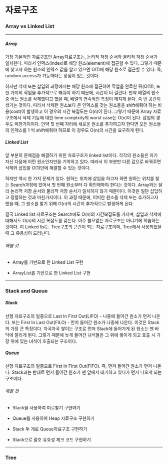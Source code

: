 # 자료구조

### Array vs Linked List

--- 

##### Array

가장 기본적인 자료구조인 Array자료구조는, 논리적 저장 순서와 물리적 저장 순서가 일치한다. 따라서 인덱스(index)로 해당 원소(element)에 접근할 수 있다. 그렇기 때문에 찾고자 하는 원소의 인덱스 값을 알고 있으면 O(1)에 해당 원소로 접근할 수 있다. 즉, random access가 가능하다는 장점이 있는 것이다.

하지만 삭제 또는 삽입의 과정에서는 해당 원소에 접근하여 작업을 완료한 뒤(O(1)), 또 한 가지의 작업을 추가적으로 해줘야 하기 때문에, 시간이 더 걸린다. 만약 배열의 원소 중 어느 원소를 삭제했다고 했을 때, 배열의 연속적인 특징이 깨지게 된다. 즉 빈 공간이 생기는 것이다. 따라서 삭제한 원소보다 큰 인덱스를 갖는 원소들을 shift해줘야 하는 비용(cost)이 발생하고 이 경우의 시간 복잡도는 O(n)이 된다. 그렇기 때문에 Array 자료구조에서 삭제 기능에 대한 time complxity의 worst case는 O(n)이 된다. 삽입의 경우도 마찬가지이다. 만약 첫 번째 자리에 새로운 원소를 추가하고자 한다면 모든 원소들의 인덱스를 1 씩 shift해줘야 하므로 이 경우도 O(n)의 시간을 요구하게 된다.

##### Linked List

앞 부분의 문제점을 해결하기 위한 자료구조가 linked list이다. 각각의 원소들은 자기 자신 다음에 어떤 원소인지만을 기억하고 있다. 따라서 이 부분만 다른 값으로 바꿔주면 삭제와 삽입을 O(1)만에 해결할 수 있는 것이다.

하지만 역시 한 가지 문제가 있다. 원하는 위치에 삽입을 하고자 하면 원하는 위치를 찾는 Search과정에 있어서 첫 번째 원소부터 다 확인해봐야 한다는 것이다. Array와는 달리 논리적 저장 순서와 물리적 저장 순서가 일치하지 않기 때문이다. 이것은 일단 삽입하고 정렬하는 것과 마찬가지이다. 이 과정 때문에, 어떠한 원소를 삭제 또는 추가하고자 했을 때, 그 원소를 찾기 위해 O(n)의 시간이 추가적으로 발생하게 된다.

결국 Linked list 자료구조는 Search에도 O(n)의 시간복잡도를 가지며, 삽입과 삭제에 대해서도 O(n)의 시간 복잡도를 갖는다. 아주 쓸모없는 자료구조는 아니기에 학습하는 것이다. 이 Linked list는 Tree구조의 근간이 되는 자료구조이며, Tree에서 사용되었을 때 그 유용성이 드러난다.

###### 해볼 것

- Array를 기반으로 한 Linked List 구현

- ArrayList를 기반으로 한 Linked List 구현

---

### Stack and Queue

##### Stack

선형 자료구조의 일종으로 Last In First Out(LIFO) - 나중에 들어간 원소가 먼저 나온다. 또는 First In Last Out(FILO) - 먼저 들어간 원소가 나중에 나온다. 이것은 Stack의 가장 큰 특징이다. 차곡차곡 쌓이는 구조로 먼저 Stack에 들어가게 된 원소는 맨 바닥에 깔리게 된다. 그렇기 때문에 늦게 들어간 녀석들은 그 위에 쌓이게 되고 호출 시 가장 위에 있는 녀석이 호출되는 구조이다.

##### Queue

선형 자료구조의 일종으로 First In FIrst Out(FIFO). 즉, 먼저 들어간 원소가 먼저 나온다. Stack과는 반대로 먼저 들어간 원소가 맨 앞에서 대기하고 있다가 먼저 나오게 되는 구조이다. 

###### 해볼 것

- Stack을 사용하여 미로찾기 구현하기

- Queue를 사용하여 Heap 자료구조 구현하기

- Stack 두 개로 Queue자료구조 구현하기

- Stack으로 괄호 유효성 체크 코드 구현하기

---

### Tree


